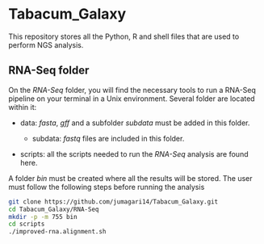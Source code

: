 Tabacum_Galaxy
==============
This repository stores all the Python, R and shell files that are used to perform NGS analysis.

## RNA-Seq folder
On the _RNA-Seq_ folder, you will find the necessary tools to run a RNA-Seq pipeline on your terminal in a Unix environment. Several folder are located within it: 
* data: _fasta_, _gff_ and a subfolder _subdata_ must be added in this folder. 

   * subdata: _fastq_ files are included in this folder. 
   
* scripts: all the scripts needed to run the _RNA-Seq_ analysis are found here. 

A folder _bin_ must be created where all the results will be stored. 
The user must follow the following steps before running the analysis 
```sh 
git clone https://github.com/jumagari14/Tabacum_Galaxy.git
cd Tabacum_Galaxy/RNA-Seq
mkdir -p -m 755 bin
cd scripts 
./improved-rna.alignment.sh 
```
